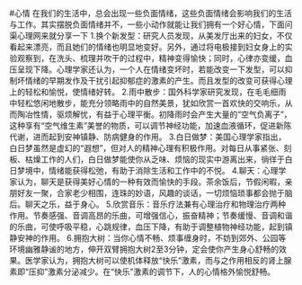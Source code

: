 #心情
在我们的生活中，总会出现一些负面情绪，这些负面情绪会影响我们的生活与工作。其实摆脱负面情绪并不，一些小动作就能让我们拥有一个好心情，下面问渠心理网来就分享一下
1.换个新发型：研究人员发现，从美发厅出来的妇女，不仅看起来漂亮，而且她们的情绪也明显地变好。另外，通过将电极接到妇女身上的实验观察到，在洗头、梳理并吹干的过程中，精神变得愉快；同时，心律亦变缓，血压呈现下降。心理学家还认为，一个人在情绪变坏时，若能改变一下发型，可以抑制坏情绪的早期发作及干扰引起抑郁症的激素的产生。而且发型的改变可获得心理上的轻松和愉悦，使情绪好转。
2.雨中散步：国外科学家研究发现，在毛毛细雨中轻松悠闲地散步，能充分领略雨中的自然美景，犹如欣赏一首欢快的交响乐，从而陶冶性情，驱烦解忧，有益于心理平衡。初降雨时会产生大量的“空气负离子”，这种享有“空气维生素”美誉的物质，可以调节神经功能，加速血液循环，促进新陈代谢，进而起到安神镇静、防病健身的作用。
3.白日做梦：美国心理学家指出，白日梦虽然是虚幻的“遐想”，但对人的精神心理有积极作用。对每日从事紧张、刻板、枯燥工作的人们，白日做梦能使你从乏味、烦恼的现实中游离出来，徜徉于白日梦境中，情绪能获得松弛，有助于消除生活和工作中的不悦。
4.聊天：心理学家认为，聊天是获得美好心情的一种有效而愉快的手段。茶余饭后，节假闲暇，亲朋好友一聚，合家老少相围，连珠的妙语，风趣的谈话，一切烦恼琐事都会抛于脑后。聊天之乐，益于身心。
5.欣赏音乐：音乐疗法兼有心理治疗和物理治疗两种作用。节奏感强、音调高昂的乐曲，可增强信心，振奋精神；节奏缓慢、音调和谐的乐曲，可使呼吸平稳，心跳规律，血压下降，有助于调整植物神经功能，起到镇静安神的作用。
6.拥抱大树：当你心情不畅、烦事缠身时，不妨到郊外、公园等环境幽雅静谧的地方，伸开双臂拥抱大树2至3分钟，定会使你产生身心舒畅的效果。医学家认为，拥抱大树可以使机体释放“快乐”激素，而与之作用相反的肾上腺素即“压抑”激素分泌减少。在“快乐”激素的调节下，人的心情格外愉悦舒畅。
